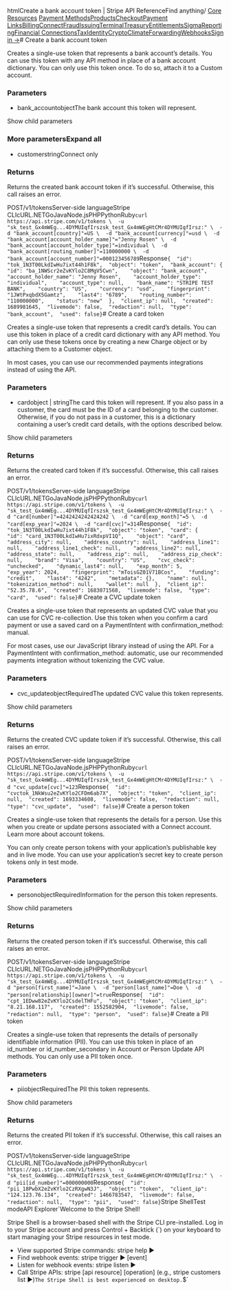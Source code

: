 htmlCreate a bank account token | Stripe API Reference[](/api)Find anything/
[Core Resources](#)
[Payment Methods](#)[Products](#)[Checkout](#)[Payment Links](#)[Billing](#)[Connect](#)[Fraud](#)[Issuing](#)[Terminal](#)[Treasury](#)[Entitlements](#)[Sigma](#)[Reporting](#)[Financial Connections](#)[Tax](#)[Identity](#)[Crypto](#)[Climate](#)[Forwarding](#)[Webhooks](#)[Sign in →](https://dashboard.stripe.com/login)# Create a bank account token

Creates a single-use token that represents a bank account’s details. You can use this token with any API method in place of a bank account dictionary. You can only use this token once. To do so, attach it to a Custom account.

### Parameters

- bank_accountobjectThe bank account this token will represent.

Show child parameters

### More parametersExpand all

- customerstringConnect only

### Returns

Returns the created bank account token if it’s successful. Otherwise, this call raises an error.

POST/v1/tokensServer-side languageStripe CLIcURL.NETGoJavaNode.jsPHPPythonRuby[](#)[](#)`curl https://api.stripe.com/v1/tokens \  -u "sk_test_Gx4mWEg...4DYMUIqfIrszsk_test_Gx4mWEgHtCMr4DYMUIqfIrsz:" \  -d "bank_account[country]"=US \  -d "bank_account[currency]"=usd \  -d "bank_account[account_holder_name]"="Jenny Rosen" \  -d "bank_account[account_holder_type]"=individual \  -d "bank_account[routing_number]"=110000000 \  -d "bank_account[account_number]"=000123456789`Response`{  "id": "tok_1N3T00LkdIwHu7ixt44h1F8k",  "object": "token",  "bank_account": {    "id": "ba_1NWScr2eZvKYlo2C8MgV5Cwn",    "object": "bank_account",    "account_holder_name": "Jenny Rosen",    "account_holder_type": "individual",    "account_type": null,    "bank_name": "STRIPE TEST BANK",    "country": "US",    "currency": "usd",    "fingerprint": "1JWtPxqbdX5Gamtz",    "last4": "6789",    "routing_number": "110000000",    "status": "new"  },  "client_ip": null,  "created": 1689981645,  "livemode": false,  "redaction": null,  "type": "bank_account",  "used": false}`# Create a card token

Creates a single-use token that represents a credit card’s details. You can use this token in place of a credit card dictionary with any API method. You can only use these tokens once by creating a new Charge object or by attaching them to a Customer object.

In most cases, you can use our recommended payments integrations instead of using the API.

### Parameters

- cardobject | stringThe card this token will represent. If you also pass in a customer, the card must be the ID of a card belonging to the customer. Otherwise, if you do not pass in a customer, this is a dictionary containing a user’s credit card details, with the options described below.

Show child parameters

### Returns

Returns the created card token if it’s successful. Otherwise, this call raises an error.

POST/v1/tokensServer-side languageStripe CLIcURL.NETGoJavaNode.jsPHPPythonRuby[](#)[](#)`curl https://api.stripe.com/v1/tokens \  -u "sk_test_Gx4mWEg...4DYMUIqfIrszsk_test_Gx4mWEgHtCMr4DYMUIqfIrsz:" \  -d "card[number]"=4242424242424242 \  -d "card[exp_month]"=5 \  -d "card[exp_year]"=2024 \  -d "card[cvc]"=314`Response`{  "id": "tok_1N3T00LkdIwHu7ixt44h1F8k",  "object": "token",  "card": {    "id": "card_1N3T00LkdIwHu7ixRdxpVI1Q",    "object": "card",    "address_city": null,    "address_country": null,    "address_line1": null,    "address_line1_check": null,    "address_line2": null,    "address_state": null,    "address_zip": null,    "address_zip_check": null,    "brand": "Visa",    "country": "US",    "cvc_check": "unchecked",    "dynamic_last4": null,    "exp_month": 5,    "exp_year": 2024,    "fingerprint": "mToisGZ01V71BCos",    "funding": "credit",    "last4": "4242",    "metadata": {},    "name": null,    "tokenization_method": null,    "wallet": null  },  "client_ip": "52.35.78.6",  "created": 1683071568,  "livemode": false,  "type": "card",  "used": false}`# Create a CVC update token

Creates a single-use token that represents an updated CVC value that you can use for CVC re-collection. Use this token when you confirm a card payment or use a saved card on a PaymentIntent with confirmation_method: manual.

For most cases, use our JavaScript library instead of using the API. For a PaymentIntent with confirmation_method: automatic, use our recommended payments integration without tokenizing the CVC value.

### Parameters

- cvc_updateobjectRequiredThe updated CVC value this token represents.

Show child parameters

### Returns

Returns the created CVC update token if it’s successful. Otherwise, this call raises an error.

POST/v1/tokensServer-side languageStripe CLIcURL.NETGoJavaNode.jsPHPPythonRuby[](#)[](#)`curl https://api.stripe.com/v1/tokens \  -u "sk_test_Gx4mWEg...4DYMUIqfIrszsk_test_Gx4mWEgHtCMr4DYMUIqfIrsz:" \  -d "cvc_update[cvc]"=123`Response`{  "id": "cvctok_1NkWsu2eZvKYlo2CFDm6ab7X",  "object": "token",  "client_ip": null,  "created": 1693334608,  "livemode": false,  "redaction": null,  "type": "cvc_update",  "used": false}`# Create a person token

Creates a single-use token that represents the details for a person. Use this when you create or update persons associated with a Connect account. Learn more about account tokens.

You can only create person tokens with your application’s publishable key and in live mode. You can use your application’s secret key to create person tokens only in test mode.

### Parameters

- personobjectRequiredInformation for the person this token represents.

Show child parameters

### Returns

Returns the created person token if it’s successful. Otherwise, this call raises an error.

POST/v1/tokensServer-side languageStripe CLIcURL.NETGoJavaNode.jsPHPPythonRuby[](#)[](#)`curl https://api.stripe.com/v1/tokens \  -u "sk_test_Gx4mWEg...4DYMUIqfIrszsk_test_Gx4mWEgHtCMr4DYMUIqfIrsz:" \  -d "person[first_name]"=Jane \  -d "person[last_name]"=Doe \  -d "person[relationship][owner]"=true`Response`{  "id": "cpt_1EDww82eZvKYlo2CsdelTHFu",  "object": "token",  "client_ip": "8.21.168.117",  "created": 1552582904,  "livemode": false,  "redaction": null,  "type": "person",  "used": false}`# Create a PII token

Creates a single-use token that represents the details of personally identifiable information (PII). You can use this token in place of an id_number or id_number_secondary in Account or Person Update API methods. You can only use a PII token once.

### Parameters

- piiobjectRequiredThe PII this token represents.

Show child parameters

### Returns

Returns the created PII token if it’s successful. Otherwise, this call raises an error.

POST/v1/tokensServer-side languageStripe CLIcURL.NETGoJavaNode.jsPHPPythonRuby[](#)[](#)`curl https://api.stripe.com/v1/tokens \  -u "sk_test_Gx4mWEg...4DYMUIqfIrszsk_test_Gx4mWEgHtCMr4DYMUIqfIrsz:" \  -d "pii[id_number]"=000000000`Response`{  "id": "pii_18PwbX2eZvKYlo2CzRXgwN3J",  "object": "token",  "client_ip": "124.123.76.134",  "created": 1466783547,  "livemode": false,  "redaction": null,  "type": "pii",  "used": false}`Stripe ShellTest modeAPI Explorer[](https://stripe.com/docs/stripe-cli#install)`Welcome to the Stripe Shell!

Stripe Shell is a browser-based shell with the Stripe CLI pre-installed. Log in to your
Stripe account and press Control + Backtick (`) on your keyboard to start managing your Stripe
resources in test mode.

- View supported Stripe commands: stripe help ▶️
- Find webhook events: stripe trigger ▶️ [event]
- Listen for webhook events: stripe listen ▶
- Call Stripe APIs: stripe [api resource] [operation] (e.g., stripe customers list ▶️)`The Stripe Shell is best experienced on desktop.`$`